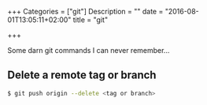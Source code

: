 +++
Categories = ["git"]
Description = ""
date = "2016-08-01T13:05:11+02:00"
title = "git"

+++

Some darn git commands I can never remember...

## Delete a remote tag or branch

```bash
$ git push origin --delete <tag or branch>
```

